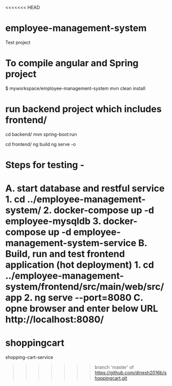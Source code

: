 <<<<<<< HEAD
# employee-management-system
Test project

# To compile angular and Spring project
$ myworkspace/employee-management-system 
mvn clean install

# run backend project which includes frontend/
cd backend/
mvn spring-boot:run

cd frontend/
ng build
ng serve -o

# Steps for testing -
A. start database and restful service 
    1. cd ../employee-management-system/
    2. docker-compose up -d employee-mysqldb
    3. docker-compose up -d employee-management-system-service
B. Build, run and test frontend application (hot deployment)
    1. cd ../employee-management-system/frontend/src/main/web/src/app
    2. ng serve --port=8080
C. opne browser and enter below URL
    http://localhost:8080/
=======
# shoppingcart
shopping-cart-service
>>>>>>> branch 'master' of https://github.com/dinesh2016b/shoppingcart.git
